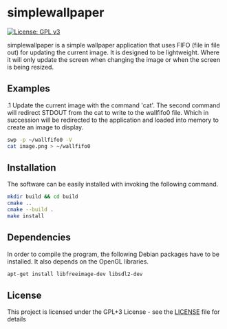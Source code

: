 # simplewallpaper
[![License: GPL v3](https://img.shields.io/badge/License-GPLv3-blue.svg)](https://www.gnu.org/licenses/gpl-3.0)

simplewallpaper is a simple wallpaper application that uses FIFO (file in file out) for updating the current image. It is designed to be lightweight. Where it will only update the screen when changing the image or when the screen is being resized.

## Examples

.1 Update the current image with the command 'cat'. The second command will redirect STDOUT from the cat to write to the wallfifo0 file. Which in succession will be redirected to the application and loaded into memory to create an image to display.
```bash
swp -p ~/wallfifo0 -V
cat image.png > ~/wallfifo0 
```

## Installation
The software can be easily installed with invoking the following command.
```bash
mkdir build && cd build
cmake ..
cmake --build .
make install
```

## Dependencies
In order to compile the program, the following Debian packages have to be installed.
It also depends on the OpenGL libraries.
```bash
apt-get install libfreeimage-dev libsdl2-dev
```
## License

This project is licensed under the GPL+3 License - see the [LICENSE](LICENSE) file for details